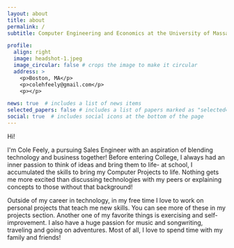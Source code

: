 ```yaml
---
layout: about
title: about
permalink: /
subtitle: Computer Engineering and Economics at the University of Massachusetts Amherst

profile:
  align: right
  image: headshot-1.jpeg
  image_circular: false # crops the image to make it circular
  address: >
    <p>Boston, MA</p>
    <p>colehfeely@gmail.com</p>
    <p></p>

news: true  # includes a list of news items
selected_papers: false # includes a list of papers marked as "selected={true}"
social: true  # includes social icons at the bottom of the page
---
```

Hi!

I'm Cole Feely, a pursuing Sales Engineer with an aspiration of blending technology and business together! Before entering College, I always had an inner passion to think of ideas and bring them to life- at school, I accumulated the skills to bring my Computer Projects to life. Nothing gets me more excited than discussing technologies with my peers or explaining concepts to those without that background!

Outside of my career in technology, in my free time I love to work on personal projects that teach me new skills. You can see more of these in my projects section. Another one of my favorite things is exercising and self-improvement. I also have a huge passion for music and songwriting, traveling and going on adventures. Most of all, I love to spend time with my family and friends!